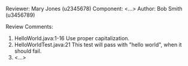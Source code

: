 Reviewer: Mary Jones (u2345678)
Component: <...>
Author: Bob Smith (u3456789)

Review Comments:

1. HelloWorld.java:1-16 Use proper capitalization.
2. HelloWorldTest.java:21 This test will pass with "hello world", when it should fail.
3. <...>